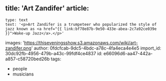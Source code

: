 title: 'Art Zandifer'
article:
  -
    type: text
    text: '<p>Art Zandifer is a trumpeteer who popularized the style of jazz known as <a href="{{ link:bf78e87b-9e50-433e-abea-2c7a92ce039e }}">Wake-up Jazz</a>.</p>'
images: 'https://thiseveningsshow.s3.amazonaws.com/wiki/art-zandifer.png'
author: 0fdcfcab-9dc5-4bdc-a78c-4fa4eca4e4e5
import_id: 30dc92fb-4956-479b-a43c-99fdf4ce4837
id: e66096d6-aa47-442a-a857-c58720bed26b
tags:
  - people
  - musicians
